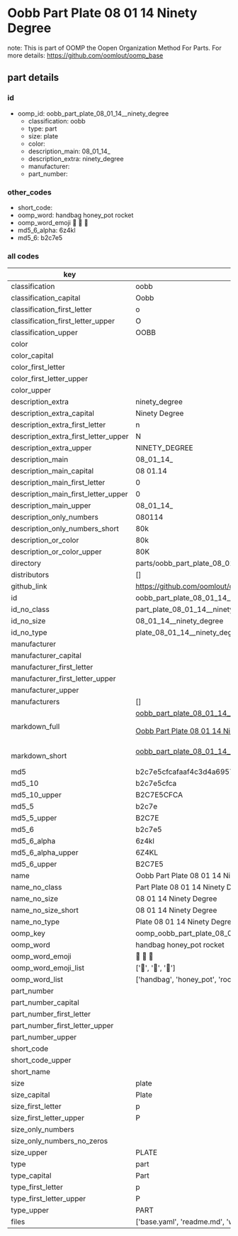 # Oobb Part Plate 08 01 14  Ninety Degree  

note: This is part of OOMP the Oopen Organization Method For Parts. For more details: https://github.com/oomlout/oomp_base

##  part details





### id
* oomp_id: oobb_part_plate_08_01_14__ninety_degree
  * classification: oobb
  * type: part
  * size: plate
  * color: 
  * description_main: 08_01_14_
  * description_extra: ninety_degree
  * manufacturer: 
  * part_number: 

### other_codes
* short_code: 
* oomp_word: handbag honey_pot rocket
* oomp_word_emoji :handbag: :honey_pot: :rocket:
* md5_6_alpha: 6z4kl
* md5_6: b2c7e5

### all codes 
| key | value |  
| --- | --- |  
| classification | oobb |  
| classification_capital | Oobb |  
| classification_first_letter | o |  
| classification_first_letter_upper | O |  
| classification_upper | OOBB |  
| color |  |  
| color_capital |  |  
| color_first_letter |  |  
| color_first_letter_upper |  |  
| color_upper |  |  
| description_extra | ninety_degree |  
| description_extra_capital | Ninety Degree |  
| description_extra_first_letter | n |  
| description_extra_first_letter_upper | N |  
| description_extra_upper | NINETY_DEGREE |  
| description_main | 08_01_14_ |  
| description_main_capital | 08 01.14  |  
| description_main_first_letter | 0 |  
| description_main_first_letter_upper | 0 |  
| description_main_upper | 08_01_14_ |  
| description_only_numbers | 080114 |  
| description_only_numbers_short | 80k |  
| description_or_color | 80k |  
| description_or_color_upper | 80K |  
| directory | parts/oobb_part_plate_08_01_14__ninety_degree |  
| distributors | [] |  
| github_link | https://github.com/oomlout/oomlout_oomp_part_src/tree/main/parts/oobb_part_plate_08_01_14__ninety_degree/working |  
| id | oobb_part_plate_08_01_14__ninety_degree |  
| id_no_class | part_plate_08_01_14__ninety_degree |  
| id_no_size | 08_01_14__ninety_degree |  
| id_no_type | plate_08_01_14__ninety_degree |  
| manufacturer |  |  
| manufacturer_capital |  |  
| manufacturer_first_letter |  |  
| manufacturer_first_letter_upper |  |  
| manufacturer_upper |  |  
| manufacturers | [] |  
| markdown_full | [oobb_part_plate_08_01_14__ninety_degree](https://github.com/oomlout/oomlout_oomp_part_src/tree/main/parts/oobb_part_plate_08_01_14__ninety_degree/working)<br>[](https://github.com/oomlout/oomlout_oomp_part_src/tree/main/parts/oobb_part_plate_08_01_14__ninety_degree/working)<br>[Oobb Part Plate 08 01 14  Ninety Degree](https://github.com/oomlout/oomlout_oomp_part_src/tree/main/parts/oobb_part_plate_08_01_14__ninety_degree/working)<br><br> |  
| markdown_short | [oobb_part_plate_08_01_14__ninety_degree](https://github.com/oomlout/oomlout_oomp_part_src/tree/main/parts/oobb_part_plate_08_01_14__ninety_degree/working)<br><br> |  
| md5 | b2c7e5cfcafaaf4c3d4a69571973aaf3 |  
| md5_10 | b2c7e5cfca |  
| md5_10_upper | B2C7E5CFCA |  
| md5_5 | b2c7e |  
| md5_5_upper | B2C7E |  
| md5_6 | b2c7e5 |  
| md5_6_alpha | 6z4kl |  
| md5_6_alpha_upper | 6Z4KL |  
| md5_6_upper | B2C7E5 |  
| name | Oobb Part Plate 08 01 14  Ninety Degree |  
| name_no_class | Part Plate 08 01 14  Ninety Degree |  
| name_no_size | 08 01 14  Ninety Degree |  
| name_no_size_short | 08 01 14  Ninety Degree |  
| name_no_type | Plate 08 01 14  Ninety Degree |  
| oomp_key | oomp_oobb_part_plate_08_01_14__ninety_degree |  
| oomp_word | handbag honey_pot rocket |  
| oomp_word_emoji | :handbag: :honey_pot: :rocket: |  
| oomp_word_emoji_list | [':handbag:', ':honey_pot:', ':rocket:'] |  
| oomp_word_list | ['handbag', 'honey_pot', 'rocket'] |  
| part_number |  |  
| part_number_capital |  |  
| part_number_first_letter |  |  
| part_number_first_letter_upper |  |  
| part_number_upper |  |  
| short_code |  |  
| short_code_upper |  |  
| short_name |  |  
| size | plate |  
| size_capital | Plate |  
| size_first_letter | p |  
| size_first_letter_upper | P |  
| size_only_numbers |  |  
| size_only_numbers_no_zeros |  |  
| size_upper | PLATE |  
| type | part |  
| type_capital | Part |  
| type_first_letter | p |  
| type_first_letter_upper | P |  
| type_upper | PART |  
| files | ['base.yaml', 'readme.md', 'working.json', 'working.yaml'] |  
